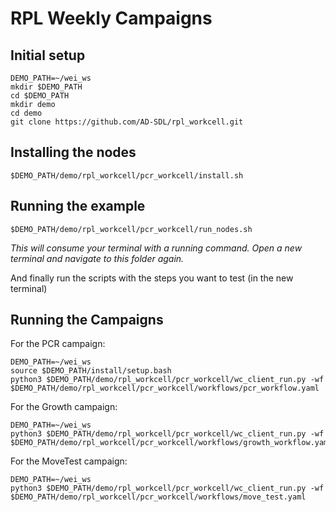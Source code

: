 # RPL Weekly Campaigns



## Initial setup 

```
DEMO_PATH=~/wei_ws
mkdir $DEMO_PATH
cd $DEMO_PATH
mkdir demo
cd demo
git clone https://github.com/AD-SDL/rpl_workcell.git
```

## Installing the nodes

```
$DEMO_PATH/demo/rpl_workcell/pcr_workcell/install.sh
```


## Running the example

```
$DEMO_PATH/demo/rpl_workcell/pcr_workcell/run_nodes.sh
```

*This will consume your terminal with a running command. Open a new terminal and navigate to this folder again.*

And finally run the scripts with the steps you want to test (in the new terminal)


## Running the Campaigns

For the PCR campaign:

```
DEMO_PATH=~/wei_ws
source $DEMO_PATH/install/setup.bash
python3 $DEMO_PATH/demo/rpl_workcell/pcr_workcell/wc_client_run.py -wf $DEMO_PATH/demo/rpl_workcell/pcr_workcell/workflows/pcr_workflow.yaml
```

For the Growth campaign:

```
DEMO_PATH=~/wei_ws
python3 $DEMO_PATH/demo/rpl_workcell/pcr_workcell/wc_client_run.py -wf $DEMO_PATH/demo/rpl_workcell/pcr_workcell/workflows/growth_workflow.yaml
```

For the MoveTest campaign:
```
DEMO_PATH=~/wei_ws
python3 $DEMO_PATH/demo/rpl_workcell/pcr_workcell/wc_client_run.py -wf $DEMO_PATH/demo/rpl_workcell/pcr_workcell/workflows/move_test.yaml
```


